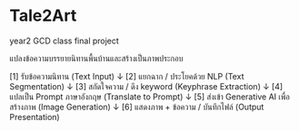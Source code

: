 # Tale2Art
year2 GCD class final project

แปลงข้อความบรรยายนิทานพื้นบ้านและสร้างเป็นภาพประกอบ

[1] รับข้อความนิทาน (Text Input)
         ↓
[2] แยกฉาก / ประโยคด้วย NLP (Text Segmentation)
         ↓
[3] สกัดใจความ / ดึง keyword (Keyphrase Extraction)
         ↓
[4] แปลเป็น Prompt ภาษาอังกฤษ (Translate to Prompt)
         ↓
[5] ส่งเข้า Generative AI เพื่อสร้างภาพ (Image Generation)
         ↓
[6] แสดงภาพ + ข้อความ / บันทึกไฟล์ (Output Presentation)
